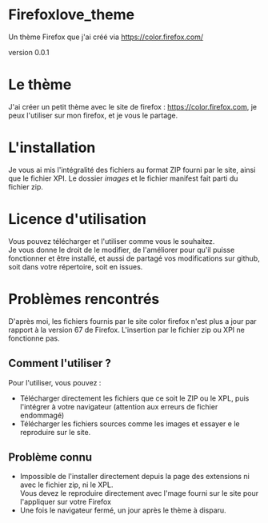 # Firefoxlove_theme
Un thème Firefox que j'ai créé via https://color.firefox.com/

version 0.0.1

# Le thème
J'ai créer un petit thème avec le site de firefox : https://color.firefox.com, je peux l'utiliser sur mon firefox, et je vous le partage.

# L'installation
Je vous ai mis l'intégralité des fichiers au format ZIP fourni par le site, ainsi que le fichier XPI.
Le dossier *images* et le fichier manifest fait parti du fichier zip. 

# Licence d'utilisation
Vous pouvez télécharger et l'utiliser comme vous le souhaitez. <br />
Je vous donne le droit de le modifier, de l'améliorer pour qu'il puisse fonctionner et être installé, et aussi de partagé vos modifications sur github, soit dans votre répertoire, soit en issues. 

# Problèmes rencontrés
D'après moi, les fichiers fournis par le site color firefox n'est plus a jour par rapport à la version 67 de Firefox.
L'insertion par le fichier zip ou XPI ne fonctionne pas. 

## Comment l'utiliser ? 
Pour l'utiliser, vous pouvez :
  * Télécharger directement les fichiers que ce soit le ZIP ou le XPL, puis l'intégrer à votre navigateur (attention aux erreurs de fichier endommagé)
  * Télécharger les fichiers sources comme les images et essayer e le reproduire sur le site. 

## Problème connu
* Impossible de l'installer directement depuis la page des extensions ni avec le fichier zip, ni le XPL.<br/>
  Vous devez le reproduire directement avec l'mage fourni sur le site pour l'appliquer sur votre Firefox
* Une fois le navigateur fermé, un jour après le thème à disparu. 
